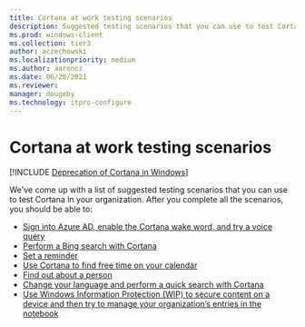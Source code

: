 ```yaml
---
title: Cortana at work testing scenarios
description: Suggested testing scenarios that you can use to test Cortana in your organization.
ms.prod: windows-client
ms.collection: tier3
author: aczechowski
ms.localizationpriority: medium
ms.author: aaroncz
ms.date: 06/28/2021
ms.reviewer: 
manager: dougeby
ms.technology: itpro-configure
---
```


# Cortana at work testing scenarios

<!--Using include for Cortana in Windows deprecation -->
[!INCLUDE [Deprecation of Cortana in Windows](./includes/cortana-deprecation.md)]

We've come up with a list of suggested testing scenarios that you can use to test Cortana in your organization. After you complete all the scenarios, you should be able to:

- [Sign into Azure AD, enable the Cortana wake word, and try a voice query](cortana-at-work-scenario-1.md)
- [Perform a Bing search with Cortana](cortana-at-work-scenario-2.md)
- [Set a reminder](cortana-at-work-scenario-3.md)
- [Use Cortana to find free time on your calendar](cortana-at-work-scenario-4.md)
- [Find out about a person](cortana-at-work-scenario-5.md)
- [Change your language and perform a quick search with Cortana](cortana-at-work-scenario-6.md)
- [Use Windows Information Protection (WIP) to secure content on a device and then try to manage your organization’s entries in the notebook](cortana-at-work-scenario-7.md)
